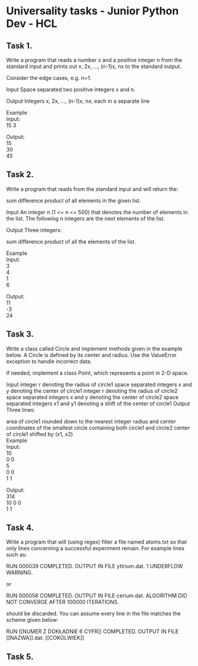 # Universality tasks - Junior Python Dev - HCL
## Task 1.
Write a program that reads a number x and a positive integer n from the standard input and prints out x, 2x, ..., (n-1)x, nx to the standard output.

Consider the edge cases, e.g. n=1.

Input
Space separated two positive integers x and n.

Output
Integers x, 2x, ..., (n-1)x, nx, each in a separate line

Example\
Input:\
15 3

Output:\
15\
30\
45

## Task 2.
Write a program that reads from the standard input and will return the:

sum
difference
product
of all elements in the given list.

Input
An integer n (1 <= n <= 500) that denotes the number of elements in the list. The following n integers are the next elements of the list.

Output
Three integers:

sum
difference
product
of all the elements of the list.

Example\
Input:\
3\
4\
1\
6

Output:\
11\
-3\
24

## Task 3.
Write a class called Circle and implement methods given in the example below. A Circle is defined by its center and radius. Use the ValueError exception to handle incorrect data.

If needed, implement a class Point, which represents a point in 2-D space.

Input
integer r denoting the radius of circle1
space separated integers x and y denoting the center of circle1
integer r denoting the radius of circle2
space separated integers x and y denoting the center of circle2
space separated integers x1 and y1 denoting a shift of the center of circle1
Output
Three lines:

area of circle1 rounded down to the nearest integer
radius and center coordinates of the smallest circle containing both circle1 and circle2
center of circle1 shifted by (x1, x2)\
Example\
Input:\
10\
0 0\
5\
0 0\
1 1

Output:\
314\
10 0 0\
1 1

## Task 4.
Write a program that will (using regex) filter a file named atoms.txt so that only lines concerning a successful experiment remain. For example lines such as:

RUN 000039 COMPLETED. OUTPUT IN FILE yttrium.dat. 1 UNDERFLOW WARNING.

or

RUN 000058 COMPLETED. OUTPUT IN FILE cerium.dat. ALGORITHM DID NOT CONVERGE AFTER 100000 ITERATIONS.

should be discarded. You can assume every line in the file matches the scheme given below:

RUN [[NUMER Z DOKŁADNIE 6 CYFR]] COMPLETED. OUTPUT IN FILE [[NAZWA]].dat. [[COKOLWIEK]]

## Task 5.